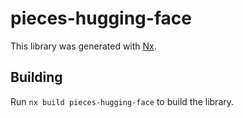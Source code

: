 # pieces-hugging-face

This library was generated with [Nx](https://nx.dev).

## Building

Run `nx build pieces-hugging-face` to build the library.
